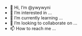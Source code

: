 - 👋 Hi, I’m @ywywyni
- 👀 I’m interested in ...
- 🌱 I’m currently learning ...
- 💞️ I’m looking to collaborate on ...
- 📫 How to reach me ...

<!---
ywywyni/ywywyni is a ✨ special ✨ repository because its `README.md` (this file) appears on your GitHub profile.
You can click the Preview link to take a look at your changes.
--->
